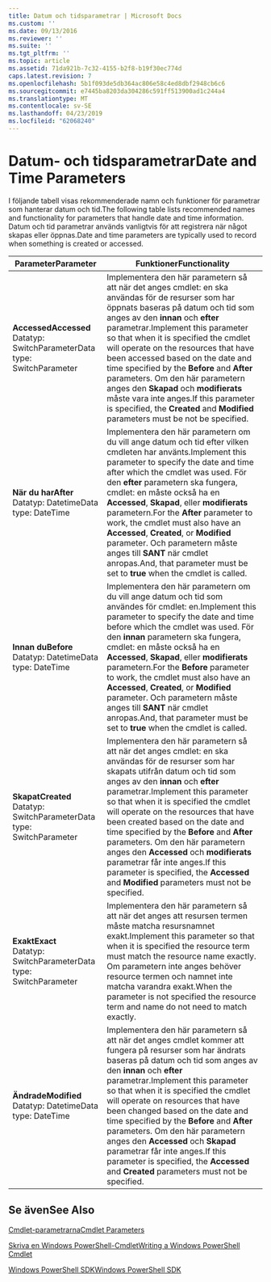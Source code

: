 ```yaml
---
title: Datum och tidsparametrar | Microsoft Docs
ms.custom: ''
ms.date: 09/13/2016
ms.reviewer: ''
ms.suite: ''
ms.tgt_pltfrm: ''
ms.topic: article
ms.assetid: 71da921b-7c32-4155-b2f8-b19f30ec774d
caps.latest.revision: 7
ms.openlocfilehash: 5b1f093de5db364ac806e58c4ed8dbf2948cb6c6
ms.sourcegitcommit: e7445ba8203da304286c591ff513900ad1c244a4
ms.translationtype: MT
ms.contentlocale: sv-SE
ms.lasthandoff: 04/23/2019
ms.locfileid: "62068240"
---
```

# <a name="date-and-time-parameters"></a><span data-ttu-id="bbd5c-102">Datum- och tidsparametrar</span><span class="sxs-lookup"><span data-stu-id="bbd5c-102">Date and Time Parameters</span></span>

<span data-ttu-id="bbd5c-103">I följande tabell visas rekommenderade namn och funktioner för parametrar som hanterar datum och tid.</span><span class="sxs-lookup"><span data-stu-id="bbd5c-103">The following table lists recommended names and functionality for parameters that handle date and time information.</span></span> <span data-ttu-id="bbd5c-104">Datum och tid parametrar används vanligtvis för att registrera när något skapas eller öppnas.</span><span class="sxs-lookup"><span data-stu-id="bbd5c-104">Date and time parameters are typically used to record when something is created or accessed.</span></span>

|<span data-ttu-id="bbd5c-105">Parameter</span><span class="sxs-lookup"><span data-stu-id="bbd5c-105">Parameter</span></span>|<span data-ttu-id="bbd5c-106">Funktioner</span><span class="sxs-lookup"><span data-stu-id="bbd5c-106">Functionality</span></span>|
|---|---|
|<span data-ttu-id="bbd5c-107">**Accessed**</span><span class="sxs-lookup"><span data-stu-id="bbd5c-107">**Accessed**</span></span><br><span data-ttu-id="bbd5c-108">Datatyp: SwitchParameter</span><span class="sxs-lookup"><span data-stu-id="bbd5c-108">Data type: SwitchParameter</span></span>|<span data-ttu-id="bbd5c-109">Implementera den här parametern så att när det anges cmdlet: en ska användas för de resurser som har öppnats baseras på datum och tid som anges av den **innan** och **efter** parametrar.</span><span class="sxs-lookup"><span data-stu-id="bbd5c-109">Implement this parameter so that when it is specified the cmdlet will operate on the resources that have been accessed based on the date and time specified by the **Before** and **After** parameters.</span></span> <span data-ttu-id="bbd5c-110">Om den här parametern anges den **Skapad** och **modifierats** måste vara inte anges.</span><span class="sxs-lookup"><span data-stu-id="bbd5c-110">If this parameter is specified, the **Created** and **Modified** parameters must be not be specified.</span></span>|
|<span data-ttu-id="bbd5c-111">**När du har**</span><span class="sxs-lookup"><span data-stu-id="bbd5c-111">**After**</span></span><br><span data-ttu-id="bbd5c-112">Datatyp: Datetime</span><span class="sxs-lookup"><span data-stu-id="bbd5c-112">Data type: DateTime</span></span>|<span data-ttu-id="bbd5c-113">Implementera den här parametern om du vill ange datum och tid efter vilken cmdleten har använts.</span><span class="sxs-lookup"><span data-stu-id="bbd5c-113">Implement this parameter to specify the date and time after which the cmdlet was used.</span></span> <span data-ttu-id="bbd5c-114">För den **efter** parametern ska fungera, cmdlet: en måste också ha en **Accessed**, **Skapad**, eller **modifierats** parametern.</span><span class="sxs-lookup"><span data-stu-id="bbd5c-114">For the **After** parameter to work, the cmdlet must also have an **Accessed**, **Created**, or **Modified** parameter.</span></span> <span data-ttu-id="bbd5c-115">Och parametern måste anges till **SANT** när cmdlet anropas.</span><span class="sxs-lookup"><span data-stu-id="bbd5c-115">And, that parameter must be set to **true** when the cmdlet is called.</span></span>|
|<span data-ttu-id="bbd5c-116">**Innan du**</span><span class="sxs-lookup"><span data-stu-id="bbd5c-116">**Before**</span></span><br><span data-ttu-id="bbd5c-117">Datatyp: Datetime</span><span class="sxs-lookup"><span data-stu-id="bbd5c-117">Data type: DateTime</span></span>|<span data-ttu-id="bbd5c-118">Implementera den här parametern om du vill ange datum och tid som användes för cmdlet: en.</span><span class="sxs-lookup"><span data-stu-id="bbd5c-118">Implement this parameter to specify the date and time before which the cmdlet was used.</span></span> <span data-ttu-id="bbd5c-119">För den **innan** parametern ska fungera, cmdlet: en måste också ha en **Accessed**, **Skapad**, eller **modifierats** parametern.</span><span class="sxs-lookup"><span data-stu-id="bbd5c-119">For the **Before** parameter to work, the cmdlet must also have an **Accessed**, **Created**, or **Modified** parameter.</span></span> <span data-ttu-id="bbd5c-120">Och parametern måste anges till **SANT** när cmdlet anropas.</span><span class="sxs-lookup"><span data-stu-id="bbd5c-120">And, that parameter must be set to **true** when the cmdlet is called.</span></span>|
|<span data-ttu-id="bbd5c-121">**Skapat**</span><span class="sxs-lookup"><span data-stu-id="bbd5c-121">**Created**</span></span><br><span data-ttu-id="bbd5c-122">Datatyp: SwitchParameter</span><span class="sxs-lookup"><span data-stu-id="bbd5c-122">Data type: SwitchParameter</span></span>|<span data-ttu-id="bbd5c-123">Implementera den här parametern så att när det anges cmdlet: en ska användas för de resurser som har skapats utifrån datum och tid som anges av den **innan** och **efter** parametrar.</span><span class="sxs-lookup"><span data-stu-id="bbd5c-123">Implement this parameter so that when it is specified the cmdlet will operate on the resources that have been created based on the date and time specified by the **Before** and **After** parameters.</span></span> <span data-ttu-id="bbd5c-124">Om den här parametern anges den **Accessed** och **modifierats** parametrar får inte anges.</span><span class="sxs-lookup"><span data-stu-id="bbd5c-124">If this parameter is specified, the **Accessed** and **Modified** parameters must not be specified.</span></span>|
|<span data-ttu-id="bbd5c-125">**Exakt**</span><span class="sxs-lookup"><span data-stu-id="bbd5c-125">**Exact**</span></span><br><span data-ttu-id="bbd5c-126">Datatyp: SwitchParameter</span><span class="sxs-lookup"><span data-stu-id="bbd5c-126">Data type: SwitchParameter</span></span>|<span data-ttu-id="bbd5c-127">Implementera den här parametern så att när det anges att resursen termen måste matcha resursnamnet exakt.</span><span class="sxs-lookup"><span data-stu-id="bbd5c-127">Implement this parameter so that when it is specified the resource term must match the resource name exactly.</span></span> <span data-ttu-id="bbd5c-128">Om parametern inte anges behöver resource termen och namnet inte matcha varandra exakt.</span><span class="sxs-lookup"><span data-stu-id="bbd5c-128">When the parameter is not specified the resource term and name do not need to match exactly.</span></span>|
|<span data-ttu-id="bbd5c-129">**Ändrade**</span><span class="sxs-lookup"><span data-stu-id="bbd5c-129">**Modified**</span></span><br><span data-ttu-id="bbd5c-130">Datatyp: Datetime</span><span class="sxs-lookup"><span data-stu-id="bbd5c-130">Data type: DateTime</span></span>|<span data-ttu-id="bbd5c-131">Implementera den här parametern så att när det anges cmdlet kommer att fungera på resurser som har ändrats baseras på datum och tid som anges av den **innan** och **efter** parametrar.</span><span class="sxs-lookup"><span data-stu-id="bbd5c-131">Implement this parameter so that when it is specified the cmdlet will operate on resources that have been changed based on the date and time specified by the **Before** and **After** parameters.</span></span> <span data-ttu-id="bbd5c-132">Om den här parametern anges den **Accessed** och **Skapad** parametrar får inte anges.</span><span class="sxs-lookup"><span data-stu-id="bbd5c-132">If this parameter is specified, the **Accessed** and **Created** parameters must not be specified.</span></span>|
## <a name="see-also"></a><span data-ttu-id="bbd5c-133">Se även</span><span class="sxs-lookup"><span data-stu-id="bbd5c-133">See Also</span></span>

[<span data-ttu-id="bbd5c-134">Cmdlet-parametrarna</span><span class="sxs-lookup"><span data-stu-id="bbd5c-134">Cmdlet Parameters</span></span>](./cmdlet-parameters.md)

[<span data-ttu-id="bbd5c-135">Skriva en Windows PowerShell-Cmdlet</span><span class="sxs-lookup"><span data-stu-id="bbd5c-135">Writing a Windows PowerShell Cmdlet</span></span>](./writing-a-windows-powershell-cmdlet.md)

[<span data-ttu-id="bbd5c-136">Windows PowerShell SDK</span><span class="sxs-lookup"><span data-stu-id="bbd5c-136">Windows PowerShell SDK</span></span>](../windows-powershell-reference.md)
